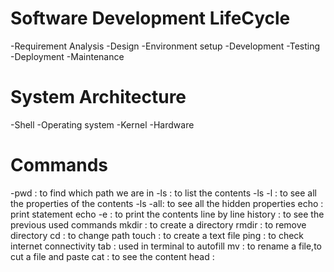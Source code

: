 # Software Development LifeCycle
-Requirement Analysis
-Design
-Environment setup
-Development
-Testing
-Deployment
-Maintenance

# System Architecture
-Shell
-Operating system
-Kernel
-Hardware

# Commands
-pwd    :  to find which path we are in
-ls     :  to list the contents
-ls -l  :  to see all the properties of the contents
-ls -all:  to see all the hidden properties
echo    :  print statement
echo -e :  to print the contents line by line
history :  to see the previous used commands
mkdir   :  to create a directory
rmdir   :  to remove directory
cd      :  to change path
touch   :  to create a text file
ping    :  to  check internet connectivity
tab     :  used in terminal to autofill 
mv      :  to rename a file,to cut a file and paste
cat     :  to see the content
head    :

